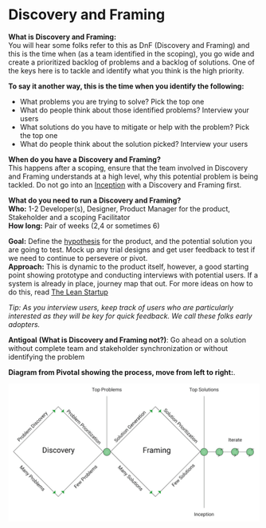 # Discovery and Framing

**What is Discovery and Framing:**  
You will hear some folks refer to this as DnF \(Discovery and Framing\) and this is the time when \(as a team identified in the scoping\), you go wide and create a prioritized backlog of problems and a backlog of solutions. One of the keys here is to tackle and identify what you think is the high priority.   
  
**To say it another way, this is the time when you identify the following:**

* What problems you are trying to solve?  Pick the top one
* What do people think about those identified problems? Interview your users
* What solutions do you have to mitigate or help with the problem? Pick the top one
* What do people think about the solution picked? Interview your users

**When do you have a Discovery and Framing?**  
This happens after a scoping, ensure that the team involved in Discovery and Framing understands at a high level, why this potential problem is being tackled. Do not go into an [Inception](inception.md) with a Discovery and Framing first.   
  
**What do you need to run a Discovery and Framing?**  
**Who:** 1-2 Developer\(s\), Designer, Product Manager for the product, Stakeholder and a scoping Facilitator  
**How long:** Pair of weeks \(2,4 or sometimes 6\)  
  
**Goal:** Define the [hypothesis](hypothesis.md) for the product, and the potential solution you are going to test. Mock up any trial designs and get user feedback to test if we need to continue to persevere or pivot.  
**Approach:** This is dynamic to the product itself, however, a good starting point showing prototype and conducting interviews with potential users. If a system is already in place, journey map that out. For more ideas on how to do this, read [The Lean Startup](http://theleanstartup.com/book)  
  
_Tip: As you interview users, keep track of users who are particularly interested as they will be key for quick feedback. We call these folks early adopters._  
  
**Antigoal** **\(What is Discovery and Framing not?\)**: Go ahead on a solution without complete team and stakeholder synchronization or without identifying the problem  
  
**Diagram from Pivotal showing the process, move from left to right:**.  

![](../.gitbook/assets/discovery-and-framing-flow.png)

